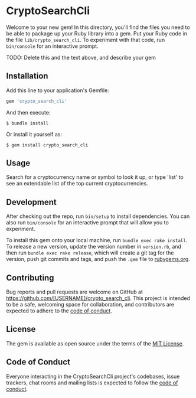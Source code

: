 # CryptoSearchCli

Welcome to your new gem! In this directory, you'll find the files you need to be able to package up your Ruby library into a gem. Put your Ruby code in the file `lib/crypto_search_cli`. To experiment with that code, run `bin/console` for an interactive prompt.

TODO: Delete this and the text above, and describe your gem

## Installation

Add this line to your application's Gemfile:

```ruby
gem 'crypto_search_cli'
```

And then execute:

    $ bundle install

Or install it yourself as:

    $ gem install crypto_search_cli

## Usage

Search for a cryptocurrency name or symbol to look it up, or type 'list' to see an extendable list of the top current cryptocurrencies.

## Development

After checking out the repo, run `bin/setup` to install dependencies. You can also run `bin/console` for an interactive prompt that will allow you to experiment.

To install this gem onto your local machine, run `bundle exec rake install`. To release a new version, update the version number in `version.rb`, and then run `bundle exec rake release`, which will create a git tag for the version, push git commits and tags, and push the `.gem` file to [rubygems.org](https://rubygems.org).

## Contributing

Bug reports and pull requests are welcome on GitHub at https://github.com/[USERNAME]/crypto_search_cli. This project is intended to be a safe, welcoming space for collaboration, and contributors are expected to adhere to the [code of conduct](https://github.com/dirklo/crypto_search_cli/blob/master/CODE_OF_CONDUCT.md).


## License

The gem is available as open source under the terms of the [MIT License](https://opensource.org/licenses/MIT).

## Code of Conduct

Everyone interacting in the CryptoSearchCli project's codebases, issue trackers, chat rooms and mailing lists is expected to follow the [code of conduct](https://github.com/dirklo/crypto_search_cli/blob/master/CODE_OF_CONDUCT.md).
